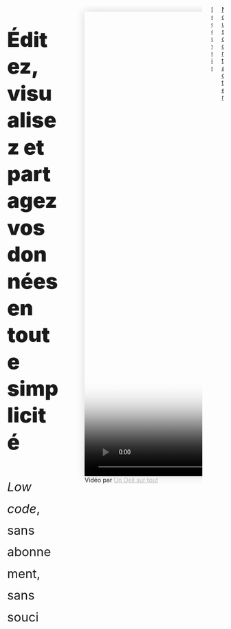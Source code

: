 <div
  style="">
  <div
    class="columns is-8 mb-6 px-3 py-0 is-centered is-align-items-center is-multiline">
    <!-- CATCHPHRASE -->
    <div class="column is-10 my-6 is-full-touch">
      <p
        class="title has-text-centered mb-0 pt-0 pb-2"
        style="font-weight: 900; line-height: 1.3; font-size: 3rem;">
        Éditez, visualisez et partagez 
        <br class="is-hidden-touch">
        vos données
        en toute simplicité
      </p>
      <p
        class="subtitle has-text-centered has-text-grey mb-0 is-hidden-touch"
        style="font-weight: 400; line-height: 1.75; font-size: 1.8rem;"
        id="video-presentation-top">
        <span>
          <i>Low code</i>,
        </span>
        <span>
          sans abonnement,
        </span>
        <span>
          sans souci
        </span>
        <!-- <figure class="is-hidden-desktop mt-6">
          <img
            class="image"
            src="https://raw.githubusercontent.com/multi-coop/datami-website-content/main/images/screenshots/gitfile-csv-preview-map-01.png"
            alt="MULTIFILES WIDGET"/>
        </figure> -->
      </p>
    </div>
    <div class="column is-10 is-full-touch py-0 has-text-centered">
      <figure
        class="image mx-0 pt-0 my-0">
        <video
          id="datami-video-presentation"
          width="1921"
          height="1080"
          style="box-shadow: 0 0 20px #D7D7D7;"
          poster="https://raw.githubusercontent.com/multi-coop/datami-website-content/images/logos/logo-DATAMI-rect-colors-03.png"
          controls>
          <!-- <source
            src="http://localhost:8800/statics/videos/DATAMI_PRESENTATION-FR.mp4"
            type="video/mp4"> -->
          <source
            src="https://raw.githubusercontent.com/multi-coop/datami-website-content/main/videos/DATAMI_PRESENTATION-FR.mp4#t=0,94"
            type="video/mp4">
        </video>
        <div class="subtitle is-size-7 has-text-grey-light has-text-right">
          Vidéo par
          <a
            href="https://www.unoeilsurtout.com"
            target="_blank"
            style="color: #b5b5b5;">
            Un Oeil sur tout
          </a>
        </div>
      </figure>
    </div>
    <div class="column is-10 mt-4 is-full-touch">
      <div class="columns">
        <div class="column is-6">
          <a
            href="#section-landing-simplify"
            class="button is-light is-large is-fullwidth"
            type="button">
            <span class="has-text-dark">
              <span>
                Découvrir
              </span>
            </span>
          </a>
        </div>
        <div class="column is-6">
          <a
            href="mailto:contact@multi.coop"
            class="button is-light is-large is-fullwidth"
            type="button">
            <span class="has-text-dark">
              <span>
                Nous contacter
              </span>
            </span>
          </a>
        </div>
      </div>
    </div>
    <!-- <div class="column is-6 pl-6">
      <article
        class="notification has-background-white-ter px-0 py-0"
        style="box-shadow: 0 0 20px #D7D7D7;">
        <div
          class="content is-hidden-touch"
          style="
            width: 50vw;
            height: 100%;
            min-height: 50vh;
            background-image: url('https://raw.githubusercontent.com/multi-coop/datami-website-content/main/images/screenshots/gitfile-csv-preview-map-01.png');
            background-size: cover;
            background-repeat: no-repeat;
            background-position: 0% 0%;">
        </div>
      </article> -->
    </div>
  </div>
</div>
